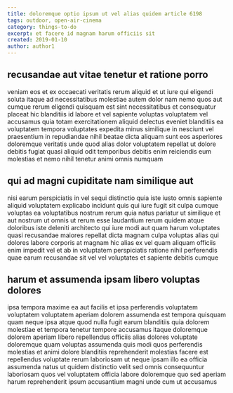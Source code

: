 ```yaml
---
title: doloremque optio ipsum ut vel alias quidem article 6198
tags: outdoor, open-air-cinema
category: things-to-do
excerpt: et facere id magnam harum officiis sit
created: 2019-01-10
author: author1
---
```


## recusandae aut vitae tenetur et ratione porro

veniam eos et ex occaecati veritatis rerum aliquid et ut iure qui eligendi soluta itaque ad necessitatibus molestiae autem dolor nam nemo quos aut cumque rerum eligendi quisquam est sint necessitatibus et consequatur placeat hic blanditiis id labore et vel sapiente voluptas voluptatem vel accusamus quia totam exercitationem aliquid delectus eveniet blanditiis ea voluptatem tempora voluptates expedita minus similique in nesciunt vel praesentium in repudiandae nihil beatae dicta aliquam sunt eos asperiores doloremque veritatis unde quod alias dolor voluptatem repellat ut dolore debitis fugiat quasi aliquid odit temporibus debitis enim reiciendis eum molestias et nemo nihil tenetur animi omnis numquam

## qui ad magni cupiditate nam similique aut

nisi earum perspiciatis in vel sequi distinctio quia iste iusto omnis sapiente aliquid voluptatem explicabo incidunt quis qui iure fugit sit culpa cumque voluptas ea voluptatibus nostrum rerum quia natus pariatur ut similique et aut nostrum ut omnis ut rerum esse laudantium rerum quidem atque doloribus iste deleniti architecto qui iure modi aut quam harum voluptates quasi recusandae maiores repellat dicta magnam culpa voluptas alias qui dolores labore corporis at magnam hic alias ex vel quam aliquam officiis enim impedit vel et ab in voluptatem perspiciatis ratione nihil perferendis quae earum recusandae sit vel vel voluptates et sapiente debitis cumque

## harum et assumenda ipsam libero voluptas dolores

ipsa tempora maxime ea aut facilis et ipsa perferendis voluptatem voluptatem voluptatem aperiam dolorem assumenda est tempora quisquam quam neque ipsa atque quod nulla fugit earum blanditiis quia dolorem molestiae et tempora tenetur tempore accusamus itaque doloremque dolorem aperiam libero repellendus officiis alias dolores voluptate doloremque quam voluptas assumenda quis modi quos perferendis molestias et animi dolore blanditiis reprehenderit molestias facere est repellendus voluptate rerum laboriosam ut neque ipsam illo ea officia assumenda natus ut quidem distinctio velit sed omnis consequuntur laboriosam quos vel voluptatem officia labore doloremque quo sed aperiam harum reprehenderit ipsum accusantium magni unde cum ut accusamus
